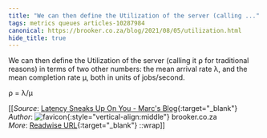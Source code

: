 ```yaml
---
title: "We can then define the Utilization of the server (calling ..."
tags: metrics queues articles-10287984
canonical: https://brooker.co.za/blog/2021/08/05/utilization.html
hide_title: true
---
```


We can then define the Utilization of the server (calling it ⍴ for traditional reasons) in terms of two other numbers: the mean arrival rate λ, and the mean completion rate μ, both in units of jobs/second.

⍴ = λ/μ


[[_Source_: [Latency Sneaks Up On You - Marc's Blog](https://brooker.co.za/blog/2021/08/05/utilization.html){:target="_blank"}<br>
_Author_: ![favicon](https://s2.googleusercontent.com/s2/favicons?domain=brooker.co.za){:style="vertical-align:middle"} brooker.co.za<br>
_More_: [Readwise URL](https://readwise.io/open/209743438){:target="_blank"}
::wrap]]